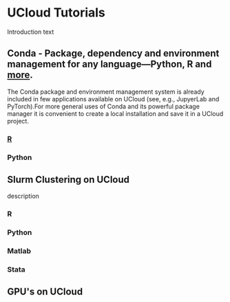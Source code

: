 # UCloud Tutorials

Introduction text


## Conda - Package, dependency and environment management for any language—Python, R and [more](https://docs.conda.io/en/latest/).

The Conda package and environment management system is already included in few applications available on UCloud (see, e.g., JupyerLab and PyTorch).For more general uses of Conda and its powerful package manager it is convenient to create a local installation and save it in a UCloud project. 

### [R](https://github.com/CBS-HPC/UCloud-Tutorials/blob/main/Conda_R.ipynb)

### Python

## Slurm Clustering on UCloud 

description

### R

### Python

### Matlab

### Stata

## GPU's on UCloud 

###

